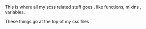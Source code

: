 This is where all my scss related stuff goes , like functions, 
mixins , variables.

These things go at the top of my css files